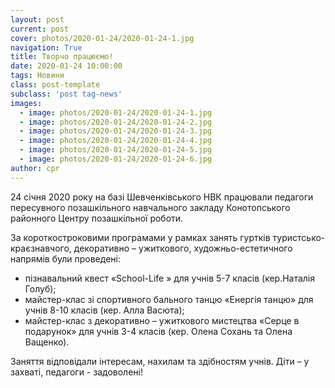 ```yaml
---
layout: post
current: post
cover: photos/2020-01-24/2020-01-24-1.jpg
navigation: True
title: Творчо працюємо!
date: 2020-01-24 10:00:00
tags: Новини
class: post-template
subclass: 'post tag-news'
images:
  - image: photos/2020-01-24/2020-01-24-1.jpg
  - image: photos/2020-01-24/2020-01-24-2.jpg
  - image: photos/2020-01-24/2020-01-24-3.jpg
  - image: photos/2020-01-24/2020-01-24-4.jpg
  - image: photos/2020-01-24/2020-01-24-5.jpg
  - image: photos/2020-01-24/2020-01-24-6.jpg
author: cpr
---
```


24 січня 2020 року на базі Шевченківського НВК працювали педагоги пересувного позашкільного навчального  закладу Конотопського районного Центру позашкільної роботи.

За короткостроковими програмами у рамках занять гуртків туристсько-краєзнавчого, декоративно – ужиткового, художньо-естетичного напрямів були проведені:

* пізнавальний квест «School-Life » для учнів 5-7 класів (кер.Наталія Голуб);
* майстер-клас зі спортивного бального танцю «Енергія танцю» для учнів 8-10 класів (кер. Алла Васюта);
* майстер-клас з декоративно – ужиткового мистецтва «Серце в подарунок» для учнів 3-4 класів (кер. Олена Сохань та Олена Ващенко).

Заняття відповідали  інтересам,  нахилам та  здібностям учнів. Діти – у захваті, педагоги  - задоволені!
